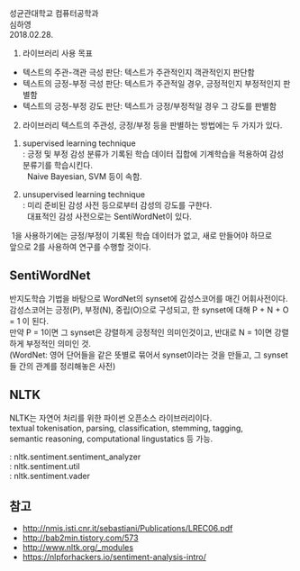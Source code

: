 성균관대학교 컴퓨터공학과 </br>
심하영 </br>
2018.02.28.

1) 라이브러리 사용 목표
 - 텍스트의 주관-객관 극성 판단: 텍스트가 주관적인지 객관적인지 판단함
 - 텍스트의 긍정-부정 극성 판단: 텍스트가 주관적일 경우, 긍정적인지 부정적인지 판별함
 - 텍스트의 긍정-부정 강도 판단: 텍스트가 긍정/부정적일 경우 그 강도를 판별함


2) 라이브러리
  텍스트의 주관성, 긍정/부정 등을 판별하는 방법에는 두 가지가 있다. </br>
  
1. supervised learning technique </br>
 : 긍정 및 부정 감성 분류가 기록된 학습 데이터 집합에 기계학습을 적용하여 감성 분류기를 학습시킨다. </br>
   Naive Bayesian, SVM 등이 속함.
   
2. unsupervised learning technique </br>
 : 미리 준비된 감성 사전 등으로부터 감성의 강도를 구한다. </br>
   대표적인 감성 사전으로는 SentiWordNet이 있다.
   
  1을 사용하기에는 긍정/부정이 기록된 학습 데이터가 없고, 새로 만들어야 하므로 </br>
  앞으로 2를 사용하여 연구를 수행할 것이다.


## SentiWordNet
반지도학습 기법을 바탕으로 WordNet의 synset에 감성스코어를 매긴 어휘사전이다. </br>
감성스코어는 긍정(P), 부정(N), 중립(O)으로 구성되고, 한 synset에 대해 P + N + O = 1 이 된다. </br>
만약 P = 1이면 그 synset은 강렬하게 긍정적인 의미인것이고, 반대로 N = 1이면 강렬하게 부정적인 의미인 것. </br>
(WordNet: 영어 단어들을 같은 뜻별로 묶어서 synset이라는 것을 만들고, 그 synset들 간의 관계를 정리해놓은 사전) </br>

## NLTK 
NLTK는 자연어 처리를 위한 파이썬 오픈소스 라이브러리이다. </br>
textual tokenisation, parsing, classification, stemming, tagging, </br>
semantic reasoning, computational lingustatics 등 가능. </br>

: nltk.sentiment.sentiment_analyzer </br>
: nltk.sentiment.util </br>
: nltk.sentiment.vader </br>


## 참고
- http://nmis.isti.cnr.it/sebastiani/Publications/LREC06.pdf
- http://bab2min.tistory.com/573
- http://www.nltk.org/_modules
- https://nlpforhackers.io/sentiment-analysis-intro/
